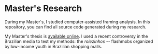 Master's Research
=================

During my Master's, I studied computer-assisted framing analysis. In this repository, you can find all source code generated during my research.

My Master's thesis is [available online](http://casadecachorro.com.br/alex/thesis.pdf). I used a recent controversy in the Brazilian media to test my methods: the *rolezinhos* -- flashmobs organized by low-income youth in Brazilian shopping malls.
